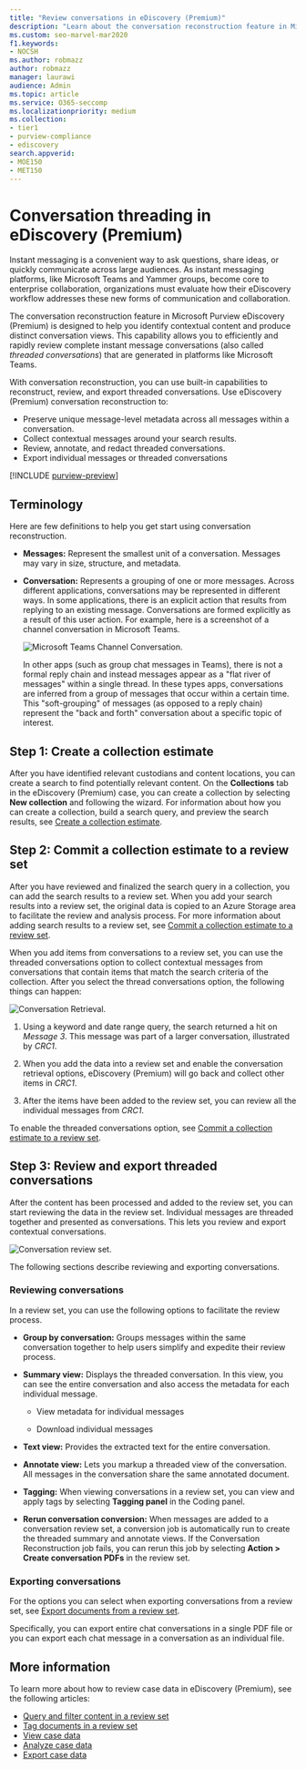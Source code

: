 ```yaml
---
title: "Review conversations in eDiscovery (Premium)"
description: "Learn about the conversation reconstruction feature in Microsoft Purview eDiscovery (Premium) (called conversation threading) to reconstruct, review, and export chat conversations in Microsoft Teams and Yammer groups."
ms.custom: seo-marvel-mar2020
f1.keywords:
- NOCSH
ms.author: robmazz
author: robmazz
manager: laurawi
audience: Admin
ms.topic: article
ms.service: O365-seccomp
ms.localizationpriority: medium
ms.collection:
- tier1
- purview-compliance
- ediscovery
search.appverid:
- MOE150
- MET150
---
```


# Conversation threading in eDiscovery (Premium)

Instant messaging is a convenient way to ask questions, share ideas, or quickly communicate across large audiences. As instant messaging platforms, like Microsoft Teams and Yammer groups, become core to enterprise collaboration, organizations must evaluate how their eDiscovery workflow addresses these new forms of communication and collaboration.

The conversation reconstruction feature in Microsoft Purview eDiscovery (Premium) is designed to help you identify contextual content and produce distinct conversation views. This capability allows you to efficiently and rapidly review complete instant message conversations (also called *threaded conversations*) that are generated in platforms like Microsoft Teams.

With conversation reconstruction, you can use built-in capabilities to reconstruct, review, and export threaded conversations. Use eDiscovery (Premium) conversation reconstruction to:

- Preserve unique message-level metadata across all messages within a conversation.
- Collect contextual messages around your search results.
- Review, annotate, and redact threaded conversations.
- Export individual messages or threaded conversations

[!INCLUDE [purview-preview](../includes/purview-preview.md)]

## Terminology

Here are few definitions to help you get start using conversation reconstruction.

- **Messages:** Represent the smallest unit of a conversation. Messages may vary in size, structure, and metadata.

- **Conversation:** Represents a grouping of one or more messages. Across different applications, conversations may be represented in different ways. In some applications, there is an explicit action that results from replying to an existing message. Conversations are formed explicitly as a result of this user action. For example, here is a screenshot of a channel conversation in Microsoft Teams.

   ![Microsoft Teams Channel Conversation.](../media/threadedchat.png)

   In other apps (such as group chat messages in Teams), there is not a formal reply chain and instead messages appear as a "flat river of messages" within a single thread. In these types apps, conversations are inferred from a group of messages that occur within a certain time. This "soft-grouping" of messages (as opposed to a reply chain) represent the "back and forth" conversation about a specific topic of interest.

## Step 1: Create a collection estimate

After you have identified relevant custodians and content locations, you can create a search to find potentially relevant content. On the **Collections** tab in the eDiscovery (Premium) case, you can create a collection by selecting **New collection** and following the wizard. For information about how you can create a collection, build a search query, and preview the search results, see [Create a collection estimate](ediscovery-create-draft-collection.md).

## Step 2: Commit a collection estimate to a review set

After you have reviewed and finalized the search query in a collection, you can add the search results to a review set. When you add your search results into a review set, the original data is copied to an Azure Storage area to facilitate the review and analysis process. For more information about adding search results to a review set, see [Commit a collection estimate to a review set](ediscovery-commit-draft-collection.md).

When you add items from conversations to a review set, you can use the threaded conversations option to collect contextual messages from conversations that contain items that match the search criteria of the collection. After you select the thread conversations option, the following things can happen:

  ![Conversation Retrieval.](../media/messagesandconversations.png)

1. Using a keyword and date range query, the search returned a hit on *Message 3*. This message was part of a larger conversation, illustrated by *CRC1*.

2. When you add the data into a review set and enable the conversation retrieval options, eDiscovery (Premium) will go back and collect other items in *CRC1*.

3. After the items have been added to the review set, you can review all the individual messages from *CRC1*.

To enable the threaded conversations option, see [Commit a collection estimate to a review set](ediscovery-commit-draft-collection.md#commit-a-collection-estimate-to-a-review-set).

## Step 3: Review and export threaded conversations

After the content has been processed and added to the review set, you can start reviewing the data in the review set. Individual messages are threaded together and presented as conversations. This lets you review and export contextual conversations.

  ![Conversation review set.](../media/ConversationRSOptions.PNG)

The following sections describe reviewing and exporting conversations.

### Reviewing conversations

In a review set, you can use the following options to facilitate the review process.

- **Group by conversation:** Groups messages within the same conversation together to help users simplify and expedite their review process.

- **Summary view:** Displays the threaded conversation. In this view, you can see the entire conversation and also access the metadata for each individual message.

   - View metadata for individual messages

   - Download individual messages

- **Text view:** Provides the extracted text for the entire conversation.

- **Annotate view:** Lets you markup a threaded view of the conversation. All messages in the conversation share the same annotated document.

- **Tagging:** When viewing conversations in a review set, you can view and apply tags by selecting **Tagging panel** in the Coding panel.

- **Rerun conversation conversion:** When messages are added to a conversation review set, a conversion job is automatically run to create the threaded summary and annotate views. If the Conversation Reconstruction job fails, you can rerun this job by selecting **Action > Create conversation PDFs** in the review set.

### Exporting conversations

For the options you can select when exporting conversations from a review set, see [Export documents from a review set](ediscovery-export-documents-from-review-set.md#export-options).

Specifically, you can export entire chat conversations in a single PDF file or you can export each chat message in a conversation as an individual file.

## More information

To learn more about how to review case data in eDiscovery (Premium), see the following articles:

- [Query and filter content in a review set](ediscovery-review-set-search.md)
- [Tag documents in a review set](ediscovery-tagging-documents.md)
- [View case data](ediscovery-view-documents-in-review-set.md)
- [Analyze case data](ediscovery-analyzing-data-in-review-set.md)
- [Export case data](ediscovery-exporting-data.md)
